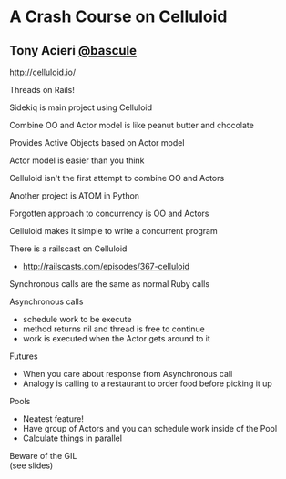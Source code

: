 # A Crash Course on Celluloid
## Tony Acieri [@bascule](https://twitter.com/bascule)

http://celluloid.io/

Threads on Rails!   

Sidekiq is main project using Celluloid   

Combine OO and Actor model is like peanut butter and chocolate   

Provides Active Objects based on Actor model   

Actor model is easier than you think   

Celluloid isn't the first attempt to combine OO and Actors   

Another project is ATOM in Python   

Forgotten approach to concurrency is OO and Actors   

Celluloid makes it simple to write a concurrent program   

There is a railscast on Celluloid   
 * http://railscasts.com/episodes/367-celluloid   

Synchronous calls are the same as normal Ruby calls   

Asynchronous calls    
 * schedule work to be execute   
 * method returns nil and thread is free to continue   
 * work is executed when the Actor gets around to it   

Futures   
 * When you care about response from Asynchronous call   
 * Analogy is calling to a restaurant to order food before picking it up   

Pools   
 * Neatest feature!   
 * Have group of Actors and you can schedule work inside of the Pool   
 * Calculate things in parallel   

Beware of the GIL   
  (see slides)   
